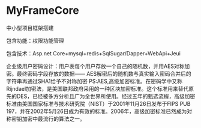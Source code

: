 # MyFrameCore
中小型项目框架搭建 

包含功能：权限功能管理

包含技术：Asp.net Core+mysql+redis+SqlSugar/Dapper+WebApi+Jeui

企业级用户密码设计：用户表每个用户存放一个自己的随机数，并用AES对称加密。最终密码字段存放的数据—— AES解密后的随机数与真实输入密码合并后的字符串再通过SHA1给予不对称加密
PS:AES,高级加密标准。在密码学中又称Rijndael加密法，是美国联邦政府采用的一种区块加密标准。这个标准用来替代原先的DES，已经被多方分析且广为全世界所使用。经过五年的甄选流程，高级加密标准由美国国家标准与技术研究院（NIST）于2001年11月26日发布于FIPS PUB 197，并在2002年5月26日成为有效的标准。2006年，高级加密标准已然成为对称密钥加密中最流行的算法之一。
